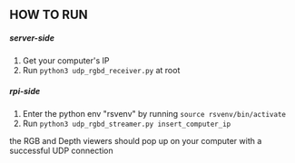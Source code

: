 ## HOW TO RUN
##### server-side
1. Get your computer's IP
2. Run `python3 udp_rgbd_receiver.py` at root

##### rpi-side
1. Enter the python env "rsvenv" by running `source rsvenv/bin/activate`
2. Run `python3 udp_rgbd_streamer.py insert_computer_ip`
   
the RGB and Depth viewers should pop up on your computer with a successful UDP connection